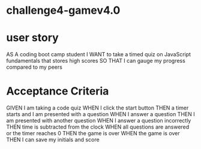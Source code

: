 # challenge4-gamev4.0


# user story
AS A coding boot camp student
I WANT to take a timed quiz on JavaScript fundamentals that stores high scores
SO THAT I can gauge my progress compared to my peers



# Acceptance Criteria
GIVEN I am taking a code quiz
WHEN I click the start button
THEN a timer starts and I am presented with a question
WHEN I answer a question
THEN I am presented with another question
WHEN I answer a question incorrectly
THEN time is subtracted from the clock
WHEN all questions are answered or the timer reaches 0
THEN the game is over
WHEN the game is over
THEN I can save my initials and score
